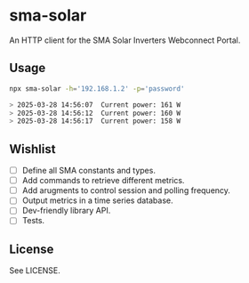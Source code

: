 # sma-solar

An HTTP client for the SMA Solar Inverters Webconnect Portal.

## Usage

```sh
npx sma-solar -h='192.168.1.2' -p='password'

> 2025-03-28 14:56:07  Current power: 161 W
> 2025-03-28 14:56:12  Current power: 160 W
> 2025-03-28 14:56:17  Current power: 158 W
```

## Wishlist

- [ ] Define all SMA constants and types.
- [ ] Add commands to retrieve different metrics.
- [ ] Add arugments to control session and polling frequency.
- [ ] Output metrics in a time series database.
- [ ] Dev-friendly library API.
- [ ] Tests.

## License

See LICENSE.
